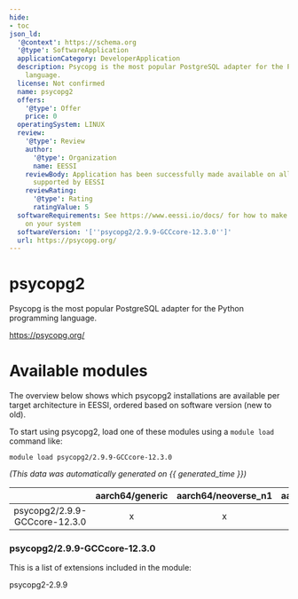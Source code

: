 ```yaml
---
hide:
- toc
json_ld:
  '@context': https://schema.org
  '@type': SoftwareApplication
  applicationCategory: DeveloperApplication
  description: Psycopg is the most popular PostgreSQL adapter for the Python programming
    language.
  license: Not confirmed
  name: psycopg2
  offers:
    '@type': Offer
    price: 0
  operatingSystem: LINUX
  review:
    '@type': Review
    author:
      '@type': Organization
      name: EESSI
    reviewBody: Application has been successfully made available on all architectures
      supported by EESSI
    reviewRating:
      '@type': Rating
      ratingValue: 5
  softwareRequirements: See https://www.eessi.io/docs/ for how to make EESSI available
    on your system
  softwareVersion: '[''psycopg2/2.9.9-GCCcore-12.3.0'']'
  url: https://psycopg.org/
---
```


psycopg2
========


Psycopg is the most popular PostgreSQL adapter for the Python programming language.

https://psycopg.org/
# Available modules


The overview below shows which psycopg2 installations are available per target architecture in EESSI, ordered based on software version (new to old).

To start using psycopg2, load one of these modules using a `module load` command like:

```shell
module load psycopg2/2.9.9-GCCcore-12.3.0
```

*(This data was automatically generated on {{ generated_time }})*  

| |aarch64/generic|aarch64/neoverse_n1|aarch64/neoverse_v1|aarch64/nvidia|x86_64/generic|x86_64/amd/zen2|x86_64/amd/zen3|x86_64/amd/zen4|x86_64/intel/haswell|x86_64/intel/sapphirerapids|x86_64/intel/skylake_avx512|
| :---: | :---: | :---: | :---: | :---: | :---: | :---: | :---: | :---: | :---: | :---: | :---: |
|psycopg2/2.9.9-GCCcore-12.3.0|x|x|x|-|x|x|x|x|x|x|x|


### psycopg2/2.9.9-GCCcore-12.3.0

This is a list of extensions included in the module:

psycopg2-2.9.9